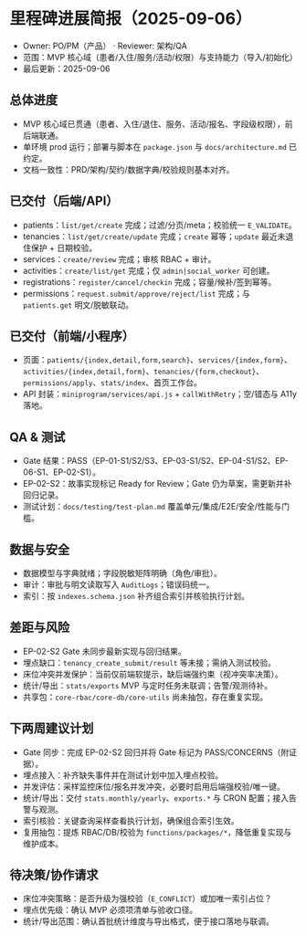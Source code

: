 # 里程碑进展简报（2025-09-06）

- Owner: PO/PM（产品） · Reviewer: 架构/QA
- 范围：MVP 核心域（患者/入住/服务/活动/权限）与支持能力（导入/初始化）
- 最后更新：2025-09-06

## 总体进度
- MVP 核心域已贯通（患者、入住/退住、服务、活动/报名、字段级权限），前后端联通。
- 单环境 prod 运行；部署与脚本在 `package.json` 与 `docs/architecture.md` 已约定。
- 文档一致性：PRD/架构/契约/数据字典/校验规则基本对齐。

## 已交付（后端/API）
- patients：`list/get/create` 完成；过滤/分页/meta；校验统一 `E_VALIDATE`。
- tenancies：`list/get/create/update` 完成；`create` 幂等；`update` 最近未退住保护 + 日期校验。
- services：`create/review` 完成；审核 RBAC + 审计。
- activities：`create/list/get` 完成；仅 `admin|social_worker` 可创建。
- registrations：`register/cancel/checkin` 完成；容量/候补/签到幂等。
- permissions：`request.submit/approve/reject/list` 完成；与 `patients.get` 明文/脱敏联动。

## 已交付（前端/小程序）
- 页面：`patients/{index,detail,form,search}`、`services/{index,form}`、`activities/{index,detail,form}`、`tenancies/{form,checkout}`、`permissions/apply`、`stats/index`、首页工作台。
- API 封装：`miniprogram/services/api.js` + `callWithRetry`；空/错态与 A11y 落地。

## QA & 测试
- Gate 结果：PASS（EP-01-S1/S2/S3、EP-03-S1/S2、EP-04-S1/S2、EP-06-S1、EP-02-S1）。
- EP-02-S2：故事实现标记 Ready for Review；Gate 仍为草案，需更新并补回归记录。
- 测试计划：`docs/testing/test-plan.md` 覆盖单元/集成/E2E/安全/性能与门槛。

## 数据与安全
- 数据模型与字典就绪；字段脱敏矩阵明确（角色/审批）。
- 审计：审批与明文读取写入 `AuditLogs`；错误码统一。
- 索引：按 `indexes.schema.json` 补齐组合索引并核验执行计划。

## 差距与风险
- EP-02-S2 Gate 未同步最新实现与回归结果。
- 埋点缺口：`tenancy_create_submit/result` 等未接；需纳入测试校验。
- 床位冲突并发保护：当前仅前端软提示，缺后端强约束（视冲突率决策）。
- 统计/导出：`stats/exports` MVP 与定时任务未联调；告警/观测待补。
- 共享包：`core-rbac/core-db/core-utils` 尚未抽包，存在重复实现。

## 下两周建议计划
- Gate 同步：完成 EP-02-S2 回归并将 Gate 标记为 PASS/CONCERNS（附证据）。
- 埋点接入：补齐缺失事件并在测试计划中加入埋点校验。
- 并发评估：采样监控床位/报名并发冲突，必要时启用后端强校验/唯一键。
- 统计/导出：交付 `stats.monthly/yearly`、`exports.*` 与 CRON 配置；接入告警与观测。
- 索引核验：关键查询采样查看执行计划，确保组合索引生效。
- 复用抽包：提炼 RBAC/DB/校验为 `functions/packages/*`，降低重复实现与维护成本。

## 待决策/协作请求
- 床位冲突策略：是否升级为强校验（`E_CONFLICT`）或加唯一索引占位？
- 埋点优先级：确认 MVP 必须项清单与验收口径。
- 统计/导出范围：确认首批统计维度与导出格式，便于接口落地与联调。

